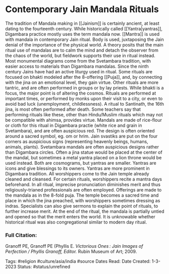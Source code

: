 # Contemporary Jain Mandala Rituals
The tradition of Mandala making in [[Jainism]] is certainly ancient, at least dating to the fourteenth century. While historically called [[Yantra|yantras]], Digambara practice mostly uses the term mandala now. [[Mantra]] is used with mandala in contemporary Jain ritual. Body is used, juxtaposing the Jain denial of the importance of the physical world. A theory posits that the main ritual use of mandalas are to calm the mind and detach the observer from the chaos of the world, but fieldwork supports their use in ritual instead. Most monumental diagrams come from the Svetambara tradition, with easier access to materials than Digambara mandalas. 
Since the ninth century Jains have had an active liturgy used in ritual. Some rituals are focused on bhakti modeled after the 8-offering [[Puja]], and, by connecting with the jina on an emotional level, they gain virtue. Other rituals are more tantric, and are often performed in groups or by lay priests. While bhakti is a focus, the major point is of altering the cosmos. Rituals are performed at important times, or performed by monks upon their visit to a city, or even to avoid bad luck (unemployment, childlessness). A ritual to Santinath, the 16th jina, is most often performed after death. Some teachers say that performing rituals like these, other than Hindu/Muslim rituals which may not be compatible with ahimsa, provides virtue. Mandals are made of rice-flour or cloth for this ritual in Digambara practie (white rice and grain in Svetambara), and are often auspicious red. The design is often oriented around a sacred symbol, eg. om or hrim. Jain svastiks are put on the four corners as auspicious signs (representing heavenly beings, humans, animals, plants). Svetambara mandals are often auspicious designs rather than Digambara circles. Often a jina statue would be placed at the center of the mandal, but sometimes a metal yantra placed on a lion throne would be used instead. Both are cosmograms, but yantras are smaller. Yantras are icons and give blessings to its owners. Yantras are more prominent in Digambara tradition.
All worshippers come to the Jain temple already cleaned and cleansed. For certain rituals, worshippers recite a mantra days beforehand. In all ritual, imprecise pronunciation diminishes merit and thus religiously-trianed professionals are often employed. Offerings are made to the mandala as in the 8-fold puja. The temple becomes a sacred time and place in which the jina preached, with worshippers sometimes dressing as indras. Specialists can also give sermons to explain the point of rituals, to further increase merit. At the end of the ritual, the mandala is partially untied and opened so that the merit enters the world.
It is unknowable whether historical ritual was also congregational similar to modern day ritual.

### Full Citation:
Granoff PE, Granoff PE (Phyllis E. _Victorious Ones : Jain Images of Perfection / Phyllis Granoff, Editor._ Rubin Museum of Art; 2009.

Tags:  #religion #culture/asia/india #source
Dates Read:
Date Created: 1-3-2023
Status: #status/unrefined 